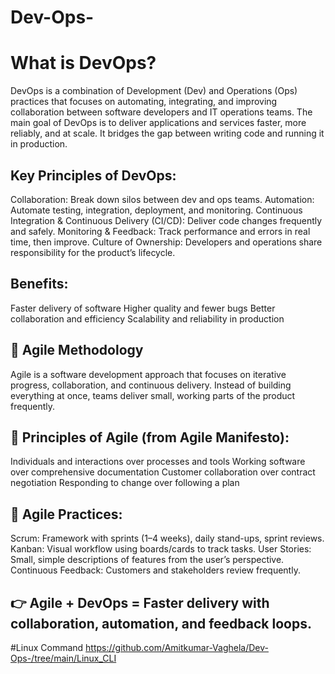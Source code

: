 # Dev-Ops-

# What is DevOps?
DevOps is a combination of Development (Dev) and Operations (Ops) practices that focuses on automating, integrating, and improving collaboration between software developers and IT operations teams.
The main goal of DevOps is to deliver applications and services faster, more reliably, and at scale. It bridges the gap between writing code and running it in production.

## Key Principles of DevOps:
Collaboration: Break down silos between dev and ops teams.
Automation: Automate testing, integration, deployment, and monitoring.
Continuous Integration & Continuous Delivery (CI/CD): Deliver code changes frequently and safely.
Monitoring & Feedback: Track performance and errors in real time, then improve.
Culture of Ownership: Developers and operations share responsibility for the product’s lifecycle.

## Benefits:
Faster delivery of software
Higher quality and fewer bugs
Better collaboration and efficiency
Scalability and reliability in production

## 📌 Agile Methodology
Agile is a software development approach that focuses on iterative progress, collaboration, and continuous delivery. Instead of building everything at once, teams deliver small, working parts of the product frequently.

## 🔑 Principles of Agile (from Agile Manifesto):
Individuals and interactions over processes and tools
Working software over comprehensive documentation
Customer collaboration over contract negotiation
Responding to change over following a plan

## 🚀 Agile Practices:
Scrum: Framework with sprints (1–4 weeks), daily stand-ups, sprint reviews.
Kanban: Visual workflow using boards/cards to track tasks.
User Stories: Small, simple descriptions of features from the user’s perspective.
Continuous Feedback: Customers and stakeholders review frequently.

## 👉 Agile + DevOps = Faster delivery with collaboration, automation, and feedback loops.

#Linux Command
https://github.com/Amitkumar-Vaghela/Dev-Ops-/tree/main/Linux_CLI
